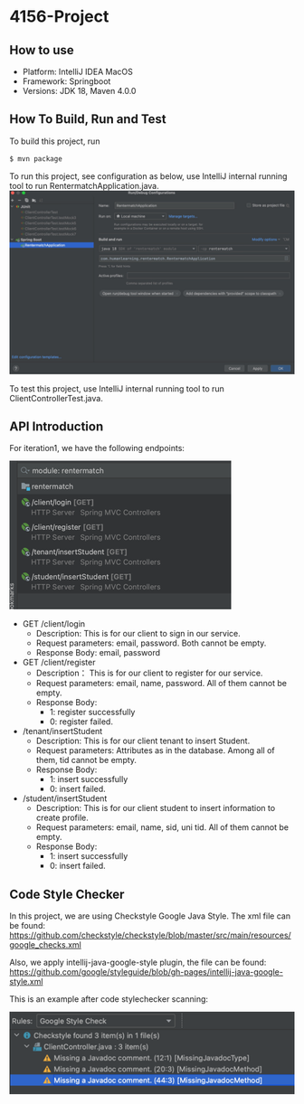 # 4156-Project

## How to use

* Platform: IntelliJ IDEA MacOS
* Framework: Springboot
* Versions: JDK 18, Maven 4.0.0


## How To Build, Run and Test

To build this project, run

```bash
$ mvn package
```

To run this project, see configuration as below, use IntelliJ internal running tool to run RentermatchApplication.java.
![img.png](img.png)

To test this project, use IntelliJ internal running tool to run ClientControllerTest.java.


## API Introduction
For iteration1, we have the following endpoints:

![img_2.png](img_2.png)

* GET /client/login
  - Description: This is for our client to sign in our service.
  - Request parameters: email, password. Both cannot be empty.
  - Response Body: email, password
* GET /client/register
  - Description： This is for our client to register for our service. 
  - Request parameters: email, name, password. All of them cannot be empty.
  - Response Body:
    - 1: register successfully
    - 0: register failed.
* /tenant/insertStudent
  - Description: This is for our client tenant to insert Student.
  - Request parameters: Attributes as in the database. Among all of them, tid cannot be empty.
  - Response Body:
    - 1: insert successfully
    - 0: insert failed.
* /student/insertStudent
  - Description: This is for our client student to insert information to create profile.
  - Request parameters: email, name, sid, uni tid. All of them cannot be empty.
  - Response Body:
    - 1: insert successfully
    - 0: insert failed.

  
## Code Style Checker
In this project, we are using Checkstyle Google Java Style. The xml file can be found: 
https://github.com/checkstyle/checkstyle/blob/master/src/main/resources/google_checks.xml

Also, we apply intellij-java-google-style plugin, the file can be found:
https://github.com/google/styleguide/blob/gh-pages/intellij-java-google-style.xml

This is an example after code stylechecker scanning:

![img_3.png](img_3.png)



